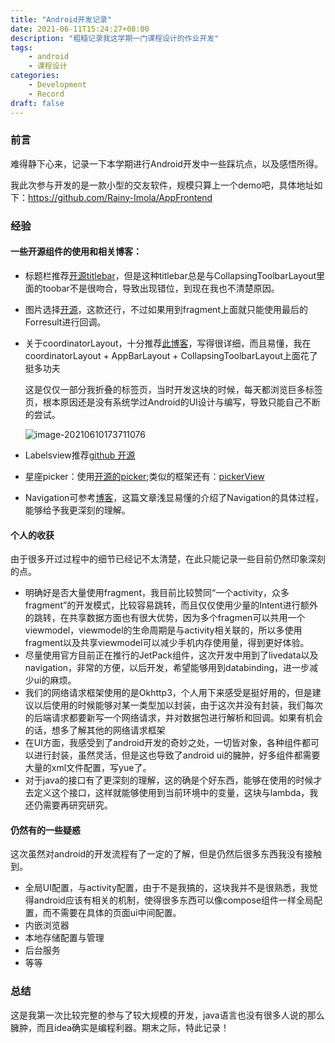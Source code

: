 ```yaml
---
title: "Android开发记录"
date: 2021-06-11T15:24:27+08:00
description: "粗糙记录我这学期一门课程设计的作业开发"
tags: 
    - android
    - 课程设计
categories:
    - Development
    - Record
draft: false
---
```


### 前言

难得静下心来，记录一下本学期进行Android开发中一些踩坑点，以及感悟所得。

我此次参与开发的是一款小型的交友软件，规模只算上一个demo吧，具体地址如下：https://github.com/Rainy-Imola/AppFrontend

<!--more-->

### 经验

#### 一些开源组件的使用和相关博客：

- 标题栏推荐[开源titlebar](https://github.com/loperSeven/TitleBar)，但是这种titlebar总是与CollapsingToolbarLayout里面的toobar不是很吻合，导致出现错位，到现在我也不清楚原因。

- 图片选择[开源](https://github.com/LuckSiege/PictureSelector)，这款还行，不过如果用到fragment上面就只能使用最后的Forresult进行回调。

- 关于coordinatorLayout，十分推荐[此博客](https://segmentfault.com/a/1190000015340856)，写得很详细，而且易懂，我在coordinatorLayout + AppBarLayout + CollapsingToolbarLayout上面花了挺多功夫

  这是仅仅一部分我折叠的标签页，当时开发这块的时候，每天都浏览巨多标签页，根本原因还是没有系统学过Android的UI设计与编写，导致只能自己不断的尝试。

  ![image-20210610173711076](/android%E5%BC%80%E5%8F%91%E8%AE%B0%E5%BD%95/image-20210610173711076.png)

- Labelsview推荐[github 开源](https://github.com/donkingliang/LabelsView)

- 星座picker：使用[开源的picker](https://github.com/addappcn/android-pickers);类似的框架还有：[pickerView](https://github.com/Bigkoo/Android-PickerView)

- Navigation可参考[博客](https://blog.csdn.net/yingaizhu/article/details/105972720)，这篇文章浅显易懂的介绍了Navigation的具体过程，能够给予我更深刻的理解。



#### 个人的收获

由于很多开过过程中的细节已经记不太清楚，在此只能记录一些目前仍然印象深刻的点。

- 明确好是否大量使用fragment，我目前比较赞同“一个activity，众多fragment”的开发模式，比较容易跳转，而且仅仅使用少量的Intent进行额外的跳转，在共享数据方面也有很大优势，因为多个fragmen可以共用一个viewmodel，viewmodel的生命周期是与activity相关联的，所以多使用fragment以及共享viewmodel可以减少手机内存使用量，得到更好体验。
- 尽量使用官方目前正在推行的JetPack组件，这次开发中用到了livedata以及navigation，非常的方便，以后开发，希望能够用到databinding，进一步减少ui的麻烦。
- 我们的网络请求框架使用的是Okhttp3，个人用下来感受是挺好用的，但是建议以后使用的时候能够对某一类型加以封装，由于这次并没有封装，我们每次的后端请求都要新写一个网络请求，并对数据包进行解析和回调。如果有机会的话，想多了解其他的网络请求框架
- 在UI方面，我感受到了android开发的奇妙之处，一切皆对象，各种组件都可以进行封装，虽然灵活，但是这也导致了android ui的臃肿，好多组件都需要大量的xml文件配置，写yue了。
- 对于java的接口有了更深刻的理解，这的确是个好东西，能够在使用的时候才去定义这个接口，这样就能够使用到当前环境中的变量，这块与lambda，我还仍需要再研究研究。

#### 仍然有的一些疑惑

这次虽然对android的开发流程有了一定的了解，但是仍然后很多东西我没有接触到。

- 全局UI配置，与activity配置，由于不是我搞的，这块我并不是很熟悉，我觉得android应该有相关的机制，使得很多东西可以像compose组件一样全局配置，而不需要在具体的页面ui中间配置。
- 内嵌浏览器
- 本地存储配置与管理
- 后台服务
- 等等

### 总结

这是我第一次比较完整的参与了较大规模的开发，java语言也没有很多人说的那么臃肿，而且idea确实是编程利器。期末之际，特此记录！

